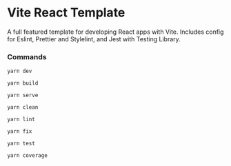 # Vite React Template

A full featured template for developing React apps with Vite. Includes config for Eslint, Prettier and Stylelint, and Jest with Testing Library.

### Commands

```shell
yarn dev
```

```shell
yarn build
```

```shell
yarn serve
```

```shell
yarn clean
```

```shell
yarn lint
```

```shell
yarn fix
```

```shell
yarn test
```

```shell
yarn coverage
```
